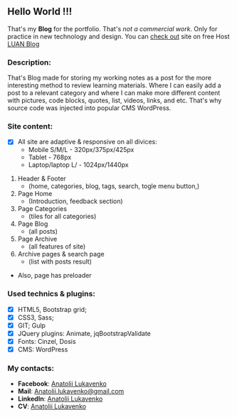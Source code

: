 ## Hello World !!! 
That's my **Blog**  for the portfolio. That's *not a commercial work*. 
Only for practice in new technology and design.
You can [check out](https://) site on free Host [LUAN Blog](https://)

### Description: 
That's Blog made for storing my working notes as a post for the more interesting method to review learning materials. Where I can easily add a post to a relevant category and where I can make more different content with pictures, code blocks, quotes, list, videos, links, and etc. That's why source code was injected into popular CMS WordPress. 

### Site content: 

- [x] All site are adaptive & responsive on all divices:
	- Mobile S/M/L - 320px/375px/425px
	- Tablet - 768px
	- Laptop/laptop L/ - 1024px/1440px
	
1. Header & Footer 
	- (home, categories, blog, tags, search, togle menu button,)
2. Page Home
	- (Introduction, feedback section)
3. Page Categories
	- (tiles for all categories)
4. Page Blog
	- (all posts)
5. Page Archive  
	- (all features of site)
6. Archive pages & search page 
	- (list with posts result)
* Also, page has preloader 

### Used technics & plugins:
- [x] HTML5, Bootstrap grid;
- [x] CSS3, Sass; 
- [x] GIT; Gulp
- [x] JQuery plugins: Animate, jqBootstrapValidate
- [x] Fonts: Cinzel, Dosis
- [x] CMS: WordPress

### My contacts: 
- **Facebook**: [Anatolii Lukavenko](https://www.facebook.com/profile.php?id=100004768836692)
- **Mail**: Anatolii.lukavenko@gmail.com
- **LinkedIn**: [Anatolii Lukavenko](https://www.linkedin.com/in/anatolii-lukavenko/)
- **CV**: [Anatolii Lukavenko](https://luancv.000webhostapp.com/)